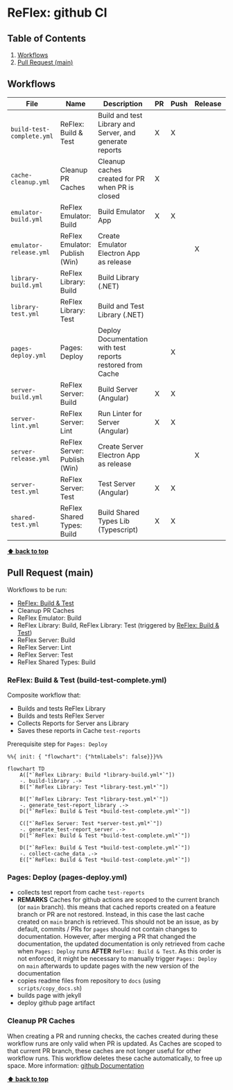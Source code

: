 # ReFlex: github CI

<!-- omit in toc -->
## Table of Contents

1. [Workflows](#workflows)
2. [Pull Request (main)](#pull-request-main)

## Workflows

| File                      | Name                           | Description                                                | PR  | Push | Release | reusable | manual |
| ------------------------- | ------------------------------ | ---------------------------------------------------------- | --- | ---- | ------- | -------- | ------ |
| `build-test-complete.yml` | ReFlex: Build & Test           | Build and test Library and Server, and generate reports    | X   | X    |         |          | X      |
| `cache-cleanup.yml`       | Cleanup PR Caches              | Cleanup caches created for PR when PR is closed            | X   |      |         |          |        |
| `emulator-build.yml`      | ReFlex Emulator: Build         | Build Emulator App                                         | X   | X    |         |          |        |
| `emulator-release.yml`    | ReFlex Emulator: Publish (Win) | Create Emulator Electron App as release                    |     |      | X       |          |        |
| `library-build.yml`       | ReFlex Library: Build          | Build Library (.NET)                                       |     |      |         | X        |        |
| `library-test.yml`        | ReFlex Library: Test           | Build and Test Library (.NET)                              |     |      |         | X        |        |
| `pages-deploy.yml`        | Pages: Deploy                  | Deploy Documentation with test reports restored from Cache |     | X    |         |          | X      |
| `server-build.yml`        | ReFlex Server: Build           | Build Server (Angular)                                     | X   | X    |         |          |        |
| `server-lint.yml`         | ReFlex Server: Lint            | Run Linter for Server (Angular)                            | X   | X    |         |          |        |
| `server-release.yml`      | ReFlex Server: Publish (Win)   | Create Server Electron App as release                      |     |      | X       |          |        |
| `server-test.yml`         | ReFlex Server: Test            | Test Server (Angular)                                      | X   | X    |         |          |        |
| `shared-test.yml`         | ReFlex Shared Types: Build     | Build Shared Types Lib (Typescript)                        | X   | X    |         | X        |        |

__[⬆ back to top](#table-of-contents)__

## Pull Request (main)

Workflows to be run:

* [ReFlex: Build & Test](#reflex-build--test-build-test-completeyml)
* Cleanup PR Caches
* ReFlex Emulator: Build
* ReFlex Library: Build, ReFlex Library: Test (triggered by [ReFlex: Build & Test](#reflex-build--test-build-test-completeyml))
* ReFlex Server: Build
* ReFlex Server: Lint
* ReFlex Server: Test
* ReFlex Shared Types: Build

### ReFlex: Build & Test (build-test-complete.yml)

Composite workflow that:

* Builds and tests ReFlex Library
* Builds and tests ReFlex Server
* Collects Reports for Server ans Library
* Saves these reports in Cache `test-reports`

Prerequisite step for `Pages: Deploy`

```mermaid
%%{ init: { "flowchart": {"htmlLabels": false}}}%%

flowchart TD
    A(["`ReFlex Library: Build *library-build.yml*`"]) 
    -. build-library .-> 
    B(["`ReFlex Library: Test *library-test.yml*`"])

    B(["`ReFlex Library: Test *library-test.yml*`"])
    -. generate_test-report_library .->
    D(["`ReFlex: Build & Test *build-test-complete.yml*`"])

    C(["`ReFlex Server: Test *server-test.yml*`"])
    -. generate_test-report_server .->
    D(["`ReFlex: Build & Test *build-test-complete.yml*`"])

    D(["`ReFlex: Build & Test *build-test-complete.yml*`"])
    -. collect-cache_data .->
    E(["`ReFlex: Build & Test *build-test-complete.yml*`"])
```

### Pages: Deploy (pages-deploy.yml)

* collects test report from cache `test-reports`
* __REMARKS__ Caches for github actions are scoped to the current branch (or `main` branch). this means that cached reports created on a feature branch or PR are not restored. Instead, in this case the last cache created on `main` branch is retrieved. This should not be an issue, as by default, commits / PRs for `pages` should not contain changes to documentation. However, after merging a PR that changed the documentation, the updated documentation is only retrieved from cache when `Pages: Deploy` runs __AFTER__ `ReFlex: Build & Test`. As this order is not enforced, it might be necessary to manually trigger `Pages: Deploy` on `main` afterwards to update pages with the new version of the documentation
* copies readme files from repository to `docs` (using `scripts/copy_docs.sh`)
* builds page with jekyll
* deploy github page artifact

### Cleanup PR Caches

When creating a PR and running checks, the caches created during these workflow runs are only valid when PR is updated. As Caches are scoped to that current PR branch, these caches are not longer useful for other workflow runs. This workflow deletes these cache automatically, to free up space.
More information: [github Documentation](https://docs.github.com/en/actions/using-workflows/caching-dependencies-to-speed-up-workflows#force-deleting-cache-entries)

__[⬆ back to top](#table-of-contents)__
